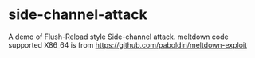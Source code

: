 # side-channel-attack
A demo of Flush-Reload style Side-channel attack.
meltdown code supported X86_64 is from https://github.com/paboldin/meltdown-exploit
